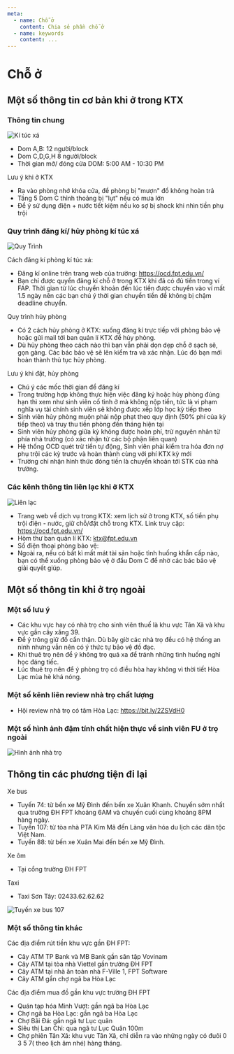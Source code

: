 ```yaml
---
meta:
  - name: Chỗ ở
    content: Chia sẻ phần chỗ ở
  - name: keywords
    content: ...
---
```


# Chỗ ở

## Một số thông tin cơ bản khi ở trong KTX

### Thông tin chung

![Kí túc xá](/kitucxa.jpg)

- Dom A,B: 12 người/block
- Dom C,D,G,H 8 người/block 
- Thời gian mở/ đóng cửa DOM: 5:00 AM - 10:30 PM

Lưu ý khi ở KTX
- Ra vào phòng nhớ khóa cửa, đề phòng bị "mượn" đồ không hoàn trả
- Tầng 5 Dom C thỉnh thoảng bị "lụt" nếu có mưa lớn
- Để ý sử dụng điện + nước tiết kiệm nếu ko sợ bị shock khi nhìn tiền phụ trội

### Quy trình đăng kí/ hủy phòng kí túc xá

![Quy Trình](/quytrinh.jpg)

Cách đăng kí phòng kí túc xá:
- Đăng kí online trên trang web của trường: https://ocd.fpt.edu.vn/
- Bạn chỉ được quyền đăng kí chỗ ở trong KTX khi đã có đủ tiền trong ví FAP. Thời gian từ lúc chuyển khoản đến lúc tiền được chuyển vào ví mất 1.5 ngày nên các bạn chú ý thời gian chuyển tiền để không bị chậm deadline chuyển.

Quy trình hủy phòng
- Có 2 cách hủy phòng ở KTX: xuống đăng kí trực tiếp với phòng bảo vệ hoặc gửi mail tới ban quản lí KTX để hủy phòng.
- Dù hủy phòng theo cách nào thì bạn vẫn phải dọn dẹp chỗ ở sạch sẽ, gọn gàng. Các bác bảo vệ sẽ lên kiểm tra và xác nhận. Lúc đó bạn mới hoàn thành thủ tục hủy phòng.

Lưu ý khi đặt, hủy phòng
- Chú ý các mốc thời gian để đăng kí
- Trong trường hợp không thực hiện việc đăng ký hoặc hủy phòng đúng hạn thì xem như sinh viên cố tình ở mà không nộp tiền, tức là vi phạm nghĩa vụ tài chính sinh viên sẽ không được xếp lớp học kỳ tiếp theo
- Sinh viên hủy phòng muộn phải nộp phạt theo quy định (50% phí của kỳ tiếp theo) và truy thu tiền phòng đến tháng hiện tại
- Sinh viên hủy phòng giữa kỳ không được hoàn phí, trừ nguyên nhân từ phía nhà trường (có xác nhận từ các bộ phận liên quan)
- Hệ thống OCD quét trừ tiền tự động, Sinh viên phải kiểm tra hóa đơn nợ phụ trội các kỳ trước và hoàn thành cùng với phí KTX kỳ mới
- Trường chỉ nhận hình thức đóng tiền là chuyển khoản tới STK của nhà trường.

### Các kênh thông tin liên lạc khi ở KTX

![Liên lạc](/lienlac.jpg)

- Trang web về dịch vụ trong KTX: xem lịch sử ở trong KTX, số tiền phụ trội điện - nước, giữ chỗ/đặt chỗ trong KTX. Link truy cập: https://ocd.fpt.edu.vn/
- Hòm thư ban quản lí KTX: ktx@fpt.edu.vn
- Số điện thoại phòng bảo vệ: 
- Ngoài ra, nếu có bất kì mất mát tài sản hoặc tình huống khẩn cấp nào, bạn có thể xuống phòng bảo vệ ở đầu Dom C để nhờ các bác bảo vệ giải quyết giúp.

## Một số thông tin khi ở trọ ngoài

### Một số lưu ý
- Các khu vực hay có nhà trọ cho sinh viên thuế là khu vực Tân Xã và khu vực gần cây xăng 39.
- Để ý trông giữ đồ cẩn thận. Dù bây giờ các nhà trọ đều có hệ thống an ninh nhưng vẫn nên có ý thức tự bảo vệ đồ đạc.
- Khi thuê trọ nên để ý không trọ quá xa để tránh những tình huống nghỉ học đáng tiếc.
- Lúc thuê trọ nên để ý phòng trọ có điều hòa hay không vì thời tiết Hòa Lạc mùa hè khá nóng.

### Một số kênh liên review nhà trọ chất lượng
- Hội review nhà trọ có tâm Hòa Lạc: https://bit.ly/2ZSVdH0

### Một số hình ảnh đậm tính chất hiện thực về sinh viên FU ở trọ ngoài

![Hình ảnh nhà trọ](/tro.jpg)

## Thông tin các phương tiện đi lại
Xe bus
- Tuyến 74: từ bến xe Mỹ Đình đến bến xe Xuân Khanh. Chuyến sớm nhất qua trường ĐH FPT khoảng 6AM và chuyến cuối cùng khoảng 8PM hàng ngày.
- Tuyến 107: từ tòa nhà PTA Kim Mã đến Làng văn hóa du lịch các dân tộc Việt Nam.
- Tuyến 88: từ bến xe Xuân Mai đến bến xe Mỹ Đình.

Xe ôm
- Tại cổng trường ĐH FPT

Taxi
- Taxi Sơn Tây: 02433.62.62.62

![Tuyến xe bus 107](/xebus.png)

### Một số thông tin khác
Các địa điểm rút tiền khu vực gần ĐH FPT:
- Cây ATM TP Bank và MB Bank gần sân tập Vovinam
- Cây ATM tại tòa nhà Viettel gần trường ĐH FPT
- Cây ATM tại nhà ăn toàn nhà F-Ville 1, FPT Software
- Cây ATM gần chợ ngã ba Hòa Lạc

Các địa điểm mua đồ gần khu vực trường ĐH FPT
- Quán tạp hóa Minh Vượt: gần ngã ba Hòa Lạc
- Chợ ngã ba Hòa Lạc: gần ngã ba Hòa Lạc
- Chợ Bãi Đá: gần ngã tư Lục quân
- Siêu thị Lan Chi: qua ngã tư Lục Quân 100m
- Chợ phiên Tân Xã: khu vực Tân Xã, chỉ diễn ra vào những ngày có đuôi 0 3 5 7( theo lịch âm nhé) hàng tháng.

